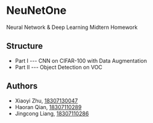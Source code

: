 # NeuNetOne

Neural Network &amp; Deep Learning Midtern Homework

## Structure

- Part I --- CNN on CIFAR-100 with Data Augmentation
- Part II --- Object Detection on VOC

## Authors

- Xiaoyi Zhu, [18307130047](mailto:18307130047@fudan.edu.cn)
- Haoran Qian, [18307110289](mailto:18307110289@fudan.edu.cn)
- Jingcong Liang, [18307110286](mailto:18307110286@fudan.edu.cn)
